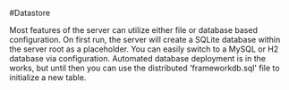 #Datastore

Most features of the server can utilize either file or database based configuration. On first run, the server will create a SQLite database within the server root as a placeholder. You can easily switch to a MySQL or H2 database via configuration. Automated database deployment is in the works, but until then you can use the distributed 'frameworkdb.sql' file to initialize a new table.
